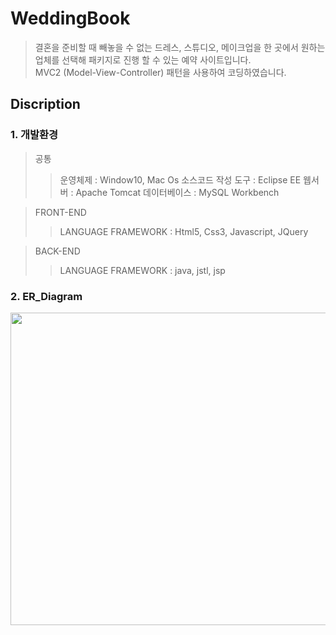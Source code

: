 # WeddingBook
> 결혼을 준비할 때 빼놓을 수 없는 드레스, 스튜디오, 메이크업을 한 곳에서 원하는 업체를 선택해 패키지로 진행 할 수 있는 예약 사이트입니다.            
>MVC2 (Model-View-Controller) 패턴을 사용하여 코딩하였습니다.        
        
## Discription
### 1. 개발환경
> 공통     
>> 운영체제 : Window10, Mac Os
>> 소스코드 작성 도구 : Eclipse EE
>> 웹서버 : Apache Tomcat
>> 데이터베이스 : MySQL Workbench      

>FRONT-END
>> LANGUAGE FRAMEWORK : Html5, Css3, Javascript, JQuery

>BACK-END 
>> LANGUAGE FRAMEWORK : java, jstl, jsp

### 2. ER_Diagram
<img src="https://user-images.githubusercontent.com/68680087/102858971-7e3dc200-446e-11eb-869a-719637b5b2a9.png" width = "700" height = "500">




